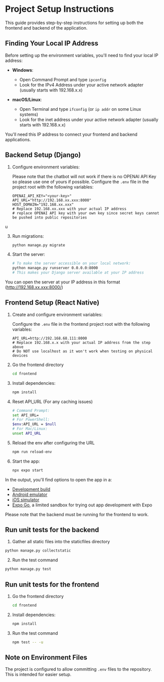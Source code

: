 # Project Setup Instructions

This guide provides step-by-step instructions for setting up both the frontend and backend of the application.

## Finding Your Local IP Address

Before setting up the environment variables, you'll need to find your local IP address:

- **Windows**:

  - Open Command Prompt and type `ipconfig`
  - Look for the IPv4 Address under your active network adapter (usually starts with 192.168.x.x)

- **macOS/Linux**:
  - Open Terminal and type `ifconfig` (or `ip addr` on some Linux systems)
  - Look for the inet address under your active network adapter (usually starts with 192.168.x.x)

You'll need this IP address to connect your frontend and backend applications.

## Backend Setup (Django)

1. Configure environment variables:

   Please note that the chatbot will not work if there is no OPENAI API Key so please use one of yours if possible.
   Configure the `.env` file in the project root with the following variables:

   ```
   OPENAI_API_KEY="<your-key>"
   API_URL="http://192.168.xx.xxx:8000"
   HOST_DOMAIN="192.168.xx.xxx"
   # Replace 192.168.xx.xxx with your actual IP address
   # replace OPENAI API key with your own key since secret keys cannot be pushed into public repositories
   ```

u

3. Run migrations:

   ```bash
   python manage.py migrate
   ```

4. Start the server:
   ```bash
   # To make the server accessible on your local network:
   python manage.py runserver 0.0.0.0:8000
   # This makes your Django server available at your IP address
   ```

You can open the server at your IP address in this format (http://192.168.xx.xxx:8000/)

## Frontend Setup (React Native)

1. Create and configure environment variables:

   Configure the `.env` file in the frontend project root with the following variables:

   ```
   API_URL=http://192.168.68.111:8000
   # Replace 192.168.x.x with your actual IP address from the step above
   # Do NOT use localhost as it won't work when testing on physical devices
   ```

2. Go the frontend directory
   ```bash
   cd frontend
   ```
   
3. Install dependencies:
   ```bash
   npm install
   ```

4. Reset API_URL (For any caching issues)
   ```bash
   # Command Prompt:
   set API_URL=
   # For PowerShell:
   $env:API_URL = $null
   # For Mac/Linux:
   unset API_URL
   ```
   
5. Reload the env after configuring the URL
   ``` bash
   npm run reload-env
   ```

6. Start the app:
   ```bash
   npx expo start
   ```

In the output, you'll find options to open the app in a:

- [Development build](https://docs.expo.dev/develop/development-builds/introduction/)
- [Android emulator](https://docs.expo.dev/workflow/android-studio-emulator/)
- [iOS simulator](https://docs.expo.dev/workflow/ios-simulator/)
- [Expo Go](https://expo.dev/go), a limited sandbox for trying out app development with Expo

Please note that the backend must be running for the frontend to work.

## Run unit tests for the backend

1. Gather all static files into the staticfiles directory
```bash
python manage.py collectstatic
```

2. Run the test command
```bash
python manage.py test
```

## Run unit tests for the frontend

1. Go the frontend directory
   ```bash
   cd frontend
   ```

2. Install dependencies:

   ```bash
   npm install
   ```

3. Run the test command
   ```bash
   npm test -- -u
   ```

## Note on Environment Files

The project is configured to allow committing `.env` files to the repository. This is intended for easier setup.
